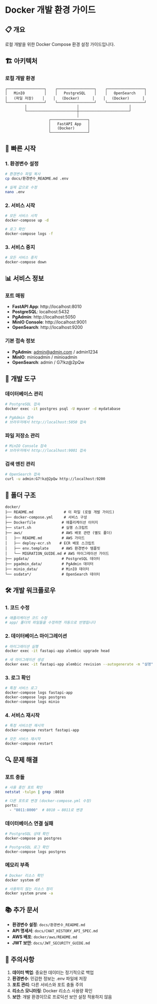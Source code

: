 # Docker 개발 환경 가이드

## 📋 개요
로컬 개발을 위한 Docker Compose 환경 설정 가이드입니다.

## 🏗️ 아키텍처

### **로컬 개발 환경**
```
┌─────────────────┐    ┌─────────────────┐    ┌─────────────────┐
│   MinIO         │    │   PostgreSQL    │    │   OpenSearch    │
│   (파일 저장)    │    │   (Docker)      │    │   (Docker)      │
└─────────────────┘    └─────────────────┘    └─────────────────┘
         │                       │                       │
         └───────────────────────┼───────────────────────┘
                                 │
                    ┌─────────────────┐
                    │   FastAPI App   │
                    │   (Docker)      │
                    └─────────────────┘
```

## 🚀 빠른 시작

### 1. 환경변수 설정
```bash
# 환경변수 파일 복사
cp docs/환경변수_README.md .env

# 실제 값으로 수정
nano .env
```

### 2. 서비스 시작
```bash
# 모든 서비스 시작
docker-compose up -d

# 로그 확인
docker-compose logs -f
```

### 3. 서비스 중지
```bash
# 모든 서비스 중지
docker-compose down
```

## 📊 서비스 정보

### **포트 매핑**
- **FastAPI App**: http://localhost:8010
- **PostgreSQL**: localhost:5432
- **PgAdmin**: http://localhost:5050
- **MinIO Console**: http://localhost:9001
- **OpenSearch**: http://localhost:9200

### **기본 접속 정보**
- **PgAdmin**: admin@admin.com / admin1234
- **MinIO**: minioadmin / minioadmin
- **OpenSearch**: admin / G7!kz@2pQw

## 🔧 개발 도구

### **데이터베이스 관리**
```bash
# PostgreSQL 접속
docker exec -it postgres psql -U myuser -d mydatabase

# PgAdmin 접속
# 브라우저에서 http://localhost:5050 접속
```

### **파일 저장소 관리**
```bash
# MinIO Console 접속
# 브라우저에서 http://localhost:9001 접속
```

### **검색 엔진 관리**
```bash
# OpenSearch 접속
curl -u admin:G7!kz@2pQw http://localhost:9200
```

## 📁 폴더 구조

```
docker/
├── README.md              # 이 파일 (로컬 개발 가이드)
├── docker-compose.yml     # 서비스 구성
├── Dockerfile            # 애플리케이션 이미지
├── start.sh              # 실행 스크립트
├── aws/                  # AWS 배포 관련 (별도 폴더)
│   ├── README.md         # AWS 가이드
│   ├── deploy-ecr.sh    # ECR 배포 스크립트
│   ├── env.template      # AWS 환경변수 템플릿
│   └── MIGRATION_GUIDE.md # AWS 마이그레이션 가이드
├── pgdata/               # PostgreSQL 데이터
├── pgadmin_data/         # PgAdmin 데이터
├── minio_data/           # MinIO 데이터
└── osdata*/              # OpenSearch 데이터
```

## 🛠️ 개발 워크플로우

### **1. 코드 수정**
```bash
# 애플리케이션 코드 수정
# app/ 폴더의 파일들을 수정하면 자동으로 반영됩니다
```

### **2. 데이터베이스 마이그레이션**
```bash
# 마이그레이션 실행
docker exec -it fastapi-app alembic upgrade head

# 새 마이그레이션 생성
docker exec -it fastapi-app alembic revision --autogenerate -m "설명"
```

### **3. 로그 확인**
```bash
# 특정 서비스 로그
docker-compose logs fastapi-app
docker-compose logs postgres
docker-compose logs minio
```

### **4. 서비스 재시작**
```bash
# 특정 서비스만 재시작
docker-compose restart fastapi-app

# 모든 서비스 재시작
docker-compose restart
```

## 🔍 문제 해결

### **포트 충돌**
```bash
# 사용 중인 포트 확인
netstat -tulpn | grep :8010

# 다른 포트로 변경 (docker-compose.yml 수정)
ports:
  - "8011:8000"  # 8010 → 8011로 변경
```

### **데이터베이스 연결 실패**
```bash
# PostgreSQL 상태 확인
docker-compose ps postgres

# PostgreSQL 로그 확인
docker-compose logs postgres
```

### **메모리 부족**
```bash
# Docker 리소스 확인
docker system df

# 사용하지 않는 리소스 정리
docker system prune -a
```

## 📚 추가 문서

- **환경변수 설정**: `docs/환경변수_README.md`
- **API 명세서**: `docs/CHAT_HISTORY_API_SPEC.md`
- **AWS 배포**: `docker/aws/README.md`
- **JWT 보안**: `docs/JWT_SECURITY_GUIDE.md`

## 🚨 주의사항

1. **데이터 백업**: 중요한 데이터는 정기적으로 백업
2. **환경변수**: 민감한 정보는 .env 파일에 저장
3. **포트 관리**: 다른 서비스와 포트 충돌 주의
4. **리소스 모니터링**: Docker 리소스 사용량 확인
5. **보안**: 개발 환경이므로 프로덕션 보안 설정 적용하지 않음 